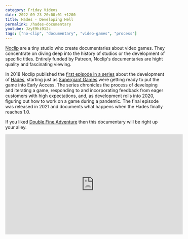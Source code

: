 ```yaml
---
category: Friday Videos
date: 2022-09-23 20:00:01 +1200
title: Hades - Developing Hell
permalink: /hades-documentary
youtube: JzyE9hi912c
tags: ["no-clip", "documentary", "video-games", "process"]
---
```


[Noclip](https://www.noclip.video/) are a tiny studio who create documentaries about video games. They concentrate on diving deep into the history of studios or the development of specific titles. Entirely funded by Patreon, Noclip's documentaries are hight quality and fascinating viewing.

In 2018 Noclip published the [first episode in a series](https://www.youtube.com/watch?v=JzyE9hi912c&list=PL-THgg8QnvU4JEVov1tMlFThNYS92F8uC&index=1) about the development of [Hades](https://www.supergiantgames.com/games/hades/), starting just as [Supergiant Games](https://www.supergiantgames.com/) were getting ready to put the game into Early Access. The series chronicles the process of developing and iterating a game, responding to and incorporating feedback from eager customers with high expectations, and, as development rolls into 2020, figuring out how to work on a game during a pandemic. The final episode was released in 2021 and documents what happens when the Hades finally reaches 1.0.

If you liked [Double Fine Adventure](/double-fine-adventure) then this documentary will be right up your alley.

<iframe width="560" height="315" src="https://www.youtube-nocookie.com/embed/videoseries?list=PL-THgg8QnvU4JEVov1tMlFThNYS92F8uC" title="YouTube video player" frameborder="0" allow="accelerometer; autoplay; clipboard-write; encrypted-media; gyroscope; picture-in-picture" allowfullscreen></iframe>